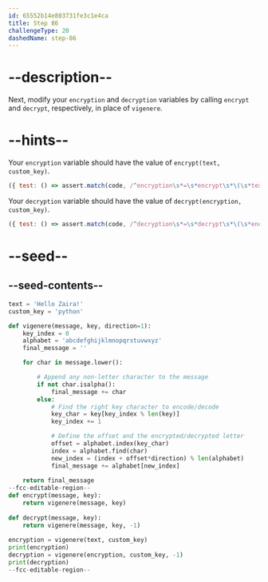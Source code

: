 ```yaml
---
id: 65552b14e803731fe3c1e4ca
title: Step 86
challengeType: 20
dashedName: step-86
---
```


# --description--

Next, modify your `encryption` and `decryption` variables by calling `encrypt` and `decrypt`, respectively, in place of `vigenere`.

# --hints--

Your `encryption` variable should have the value of `encrypt(text, custom_key)`.

```js
({ test: () => assert.match(code, /^encryption\s*=\s*encrypt\s*\(\s*text\s*,\s*custom_key\s*\)/m) })
```

Your `decryption` variable should have the value of `decrypt(encryption, custom_key)`.

```js
({ test: () => assert.match(code, /^decryption\s*=\s*decrypt\s*\(\s*encryption\s*,\s*custom_key\s*\)/m) })
```

# --seed--

## --seed-contents--

```py
text = 'Hello Zaira!'
custom_key = 'python'

def vigenere(message, key, direction=1):
    key_index = 0
    alphabet = 'abcdefghijklmnopqrstuvwxyz'
    final_message = ''

    for char in message.lower():

        # Append any non-letter character to the message
        if not char.isalpha():
            final_message += char
        else:        
            # Find the right key character to encode/decode
            key_char = key[key_index % len(key)]
            key_index += 1

            # Define the offset and the encrypted/decrypted letter
            offset = alphabet.index(key_char)
            index = alphabet.find(char)
            new_index = (index + offset*direction) % len(alphabet)
            final_message += alphabet[new_index]
    
    return final_message
--fcc-editable-region--
def encrypt(message, key):
    return vigenere(message, key)
    
def decrypt(message, key):
    return vigenere(message, key, -1)
    
encryption = vigenere(text, custom_key)
print(encryption)
decryption = vigenere(encryption, custom_key, -1)
print(decryption)
--fcc-editable-region--
```
